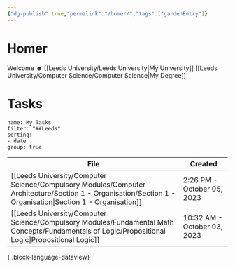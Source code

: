 ```yaml
---
{"dg-publish":true,"permalink":"/homer/","tags":["gardenEntry"]}
---
```


# Homer
Welcome ☻
[[Leeds University/Leeds University\|My University]]
[[Leeds University/Computer Science/Computer Science\|My Degree]]


# Tasks
```todoist
name: My Tasks
filter: "##Leeds"
sorting: 
- date
group: true
```

| File                                                                                                                                                          | Created                     |
| ------------------------------------------------------------------------------------------------------------------------------------------------------------- | --------------------------- |
| [[Leeds University/Computer Science/Compulsory Modules/Computer Architecture/Section 1 - Organisation/Section 1 - Organisation\|Section 1 - Organisation]] | 2:26 PM - October 05, 2023  |
| [[Leeds University/Computer Science/Compulsory Modules/Fundamental Math Concepts/Fundamentals of Logic/Propositional Logic\|Propositional Logic]]          | 10:32 AM - October 03, 2023 |

{ .block-language-dataview}